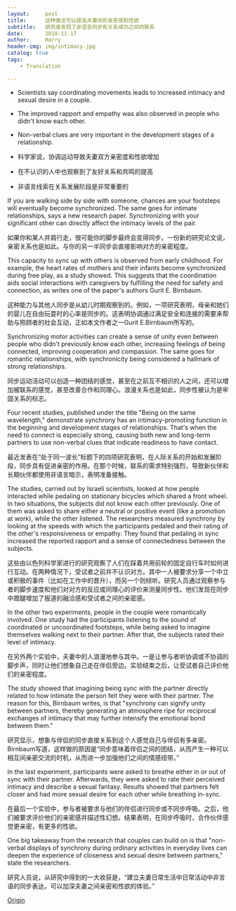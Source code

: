 ```yaml
---
layout:     post
title:      这种做法可以提高夫妻间的亲密感和性欲
subtitle:   研究者发现了非语言同步和关系成功之间的联系
date:       2018-11-17
author:     Harry
header-img: img/intimacy.jpg
catalog: true
tags:
    - Translation

---
```

* Scientists say coordinating movements leads to increased intimacy and sexual desire in a couple.
* The improved rapport and empathy was also observed in people who didn't know each other.
* Non-verbal clues are very important in the development stages of a relationship.


* 科学家说，协调运动导致夫妻双方亲密度和性欲增加
* 在不认识的人中也观察到了友好关系和共鸣的提高
* 非语言线索在关系发展阶段是非常重要的

If you are walking side by side with someone, chances are your footsteps will eventually become synchronized. The same goes for intimate relationships, says a new research paper. Synchronizing with your significant other can directly affect the intimacy levels of the pair.

如果你和某人并肩行走，很可能你的脚步最终会变得同步。一份新的研究论文说，亲密关系也是如此。与你的另一半同步会直接影响对方的亲密程度。

This capacity to sync up with others is observed from early childhood. For example, the heart rates of mothers and their infants become synchronized during free play, as a study showed. This suggests that the coordination aids social interactions with caregivers by fulfilling the need for safety and connection, as writes one of the paper's authors Gurit E. Birnbaum.

这种能力与其他人同步是从幼儿时期观察到的。例如，一项研究表明，母亲和她们的婴儿在自由玩耍时的心率是同步的。这表明协调通过满足安全和连接的需要来帮助与照顾者的社会互动，正如本文作者之一Gurit E.Birnbaum所写的。

Synchronizing motor activities can create a sense of unity even between people who didn't previously know each other, increasing feelings of being connected, improving cooperation and compassion. The same goes for romantic relationships, with synchronicity being considered a hallmark of strong relationships.

同步运动活动可以创造一种团结的感觉，甚至在之前互不相识的人之间，还可以增加被联系的感觉，甚至改善合作和同理心。浪漫关系也是如此，同步性被认为是牢固关系的标志。

Four recent studies, published under the title "Being on the same wavelength," demonstrate synchrony has an intimacy-promoting function in the beginning and development stages of relationships. That's when the need to connect is especially strong, causing both new and long-term partners to use non-verbal clues that indicate readiness to have contact.

最近发表在“处于同一波长”标题下的四项研究表明，在人际关系的开始和发展阶段，同步具有促进亲密的作用。在那个时候，联系的需求特别强烈，导致新伙伴和长期伙伴都使用非语言暗示，表明准备接触。

The studies, carried out by Israeli scientists, looked at how people interacted while pedaling on stationary bicycles which shared a front wheel. In two situations, the subjects did not know each other previously. One of them was asked to share either a neutral or positive event (like a promotion at work), while the other listened. The researchers measured synchrony by looking at the speeds with which the participants pedaled and their rating of the other's responsiveness or empathy. They found that pedaling in sync increased the reported rapport and a sense of connectedness between the subjects.

这些由以色列科学家进行的研究观察了人们在踩着共用前轮的固定自行车时如何进行互动。在两种情况下，受试者之前并不认识对方。其中一人被要求分享一个中立或积极的事件（比如在工作中的晋升），而另一个则倾听。研究人员通过观察参与者的脚步速度和他们对对方的反应或同理心的评价来测量同步性。他们发现在同步中蹬腿增加了报道的融洽感和受试者之间的亲密感。

In the other two experiments, people in the couple were romantically involved. One study had the participants listening to the sound of coordinated or uncoordinated footsteps, while being asked to imagine themselves walking next to their partner. After that, the subjects rated their level of intimacy.

在另外两个实验中，夫妻中的人浪漫地参与其中。一是让参与者听协调或不协调的脚步声，同时让他们想象自己走在伴侣旁边。实验结束之后，让受试者自己评价他们的亲密程度。

The study showed that imagining being sync with the partner directly related to how intimate the person felt they were with their partner. The reason for this, Birnbaum writes, is that "synchrony can signify unity between partners, thereby generating an atmosphere ripe for reciprocal exchanges of intimacy that may further intensify the emotional bond between them."

研究显示，想象与伴侣的同步直接关系到这个人感觉自己与伴侣有多亲密。Birnbaum写道，这样做的原因是“同步意味着伴侣之间的团结，从而产生一种可以相互间亲密交流的时机，从而进一步加强他们之间的情感纽带。”

In the last experiment, participants were asked to breathe either in or out of sync with their partner. Afterwards, they were asked to rate their perceived intimacy and describe a sexual fantasy. Results showed that partners felt closer and had more sexual desire for each other while breathing in-sync.

在最后一个实验中，参与者被要求与他们的伴侣进行同步或不同步呼吸。之后，他们被要求评价他们的亲密感并描述性幻想。结果表明，在同步呼吸时，合作伙伴感觉更亲密，有更多的性欲。

One big takeaway from the research that couples can build on is that "non-verbal displays of synchrony during ordinary activities in everyday lives can deepen the experience of closeness and sexual desire between partners," state the researchers.

研究人员说，从研究中得到的一大收获是，“建立夫妻日常生活中日常活动中非言语的同步表达，可以加深夫妻之间亲密和性欲的体验。”

[Origin](https://bigthink.com/sex-relationships/intimacy-and-sexual-desire-in-couples-grow-by-synchronizing-movements-finds-study)
